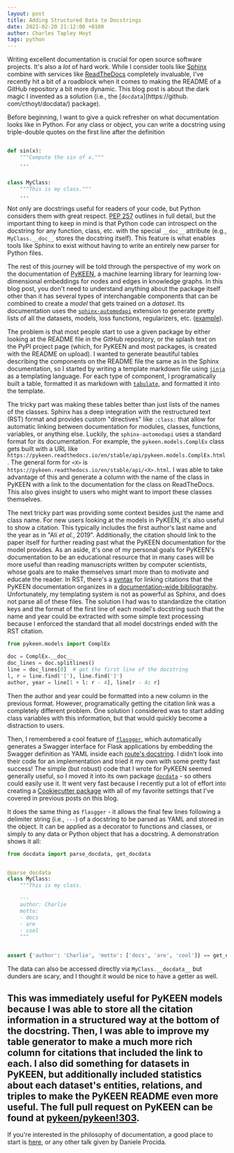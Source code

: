 ```yaml
---
layout: post
title: Adding Structured Data to Docstrings
date: 2021-02-20 21:12:00 +0100
author: Charles Tapley Hoyt
tags: python
---
```

Writing excellent documentation is crucial for open source software projects. It's also a *lot* of
hard work. While I consider tools like [Sphinx](https://www.sphinx-doc.org) combine with services
like [ReadTheDocs](https://readthedocs.org/) completely invaluable, I've recently hit a bit of a
roadblock when it comes to making the README of a GitHub repository a bit more dynamic. This blog
post is about the dark magic I invented as a solution (i.e., the [`docdata`](https://github.
com/cthoyt/docdata/) package).

Before beginning, I want to give a quick refresher on what documentation looks like in Python. For
any class or object, you can write a docstring using triple-double quotes on the first line after
the definition

```python

def sin(x):
    """Compute the sin of x."""
    ...


class MyClass:
    """This is my class."""
    ...
```

Not only are docstrings useful for readers of your code, but Python considers them with great
respect. [PEP 257](https://www.python.org/dev/peps/pep-0257) outlines in full detail, but the
important thing to keep in mind is that Python code can introspect on the docstring for any
function, class, etc. with the special `__doc__` attribute (e.g., `MyClass.__doc__` stores the
docstring itself). This feature is what enables tools like Sphinx to exist without having to write
an entirely new parser for Python files.

The rest of this journey will be told through the perspective of my work on the documentation of
[PyKEEN](https://github.com/pykeen/pykeen/), a machine learning library for learning low-dimensional
embeddings for nodes and edges in knowledge graphs. In this blog post, you don't need to understand
anything about the package itself other than it has several types of interchangable components that
can be combined to create a *model* that gets trained on a *dataset*. Its documentation uses the
[`sphinx-automodapi`](https://sphinx-automodapi.readthedocs.io) extension to generate pretty lists
of all the datasets, models, loss functions, regularizers, etc.
([example](https://pykeen.readthedocs.io/en/stable/reference/regularizers.html)).

The problem is that most people start to use a given package by either looking at the README file in
the GitHub repository, or the splash text on the PyPI project page (which, for PyKEEN and most
packages, is created with the README on upload). I wanted to generate beautiful tables describing
the components on the README file the same as in the Sphinx documentation, so I started by writing a
template markdown file using [`jinja`](https://jinja.palletsprojects.com) as a templating language.
For each type of component, I programatically built a table, formatted it as markdown
with [`tabulate`](https://pypi.org/project/tabulate/), and formatted it into the template.

The tricky part was making these tables better than just lists of the names of the classes. Sphinx
has a deep integration with the restructured text (RST) format and provides custom "directives"
like `:class:` that allow for automatic linking between documentation for modules, classes,
functions, variables, or anything else. Luckily, the
`sphinx-automodapi` uses a standard format for its documentation. For example,
the `pykeen.models.ComplEx` class gets built with a URL
like `https://pykeen.readthedocs.io/en/stable/api/pykeen.models.ComplEx.html`. The general form
for `<X>` is `https://pykeen.readthedocs.io/en/stable/api/<X>.html`. I was able to take advantage of
this and generate a column with the name of the class in PyKEEN with a link to the documentation for
the class on ReadTheDocs. This also gives insight to users who might want to import these classes
themselves.

The next tricky part was providing some context besides just the name and class name. For new users
looking at the models in PyKEEN, it's also useful to show a citation. This typically includes the
first author's last name and the year as in "Ali *et al.*, 2019". Additionally, the citation should
link to the paper itself for further reading past what the PyKEEN documentation for the model
provides. As an aside, it's one of my personal goals for PyKEEN's documentation to be an educational
resource that in many cases will be more useful than reading manuscripts written by computer
scientists, whose goals are to make themselves smart more than to motivate and educate the reader.
In RST, there's
a [syntax](https://docutils.sourceforge.io/docs/ref/rst/restructuredtext.html#citations) for linking
citations that the PyKEEN documentation organizes in
a [documentation-wide bibliography](https://pykeen.readthedocs.io/en/stable/references.html).
Unfortunately, my templating system is not as powerful as Sphinx, and does not parse all of these
files. The solution I had was to standardize the citation keys and the format of the first line of
each model's docstring such that the name and year could be extracted with some simple text
processing because I enforced the standard that all model docstrings ended with the RST citation.

```python
from pykeen.models import ComplEx

doc = ComplEx.__doc__
doc_lines = doc.splitlines()
line = doc_lines[0]  # get the first line of the docstring
l, r = line.find('['), line.find(']')
author, year = line[1 + l: r - 4], line[r - 4: r] 
```

Then the author and year could be formatted into a new column in the previous format. However,
programatically getting the citation link was a completely different problem. One solution I
considered was to start adding class variables with this information, but that would quickly become
a distraction to users.

Then, I remembered a cool feature of [`flasgger`](https://github.com/flasgger/flasgger/), which
automatically generates a Swagger interface for Flask applications by embedding the Swagger
definition as YAML inside
each [route's docstring](https://github.com/flasgger/flasgger/#using-docstrings-as-specification). I
didn't look into their code for an implementation and tried it my own with some pretty fast success!
The simple (but robust) code that I wrote for PyKEEN seemed generally useful, so I moved it into its
own package [`docdata`](https://github.com/cthoyt/docdata/) - so others could easily use it. It went
very fast because I recently put a lot of effort into creating
a [Cookiecutter package](https://github.com/cthoyt/cookiecutter-python-package)
with all of my favorite settings that I've covered in previous posts on this blog.

It does the same thing as `flasgger` - it allows the final few lines following a delimiter string
(i.e., `---`) of a docstring to be parsed as YAML and stored in the object. It can be applied as a
decorator to functions and classes, or simply to any data or Python object that has a docstring. A
demonstration shows it all:

```python
from docdata import parse_docdata, get_docdata


@parse_docdata
class MyClass:
    """This is my class.

    ---
    author: Charlie
    motto:
    - docs
    - are
    - cool
    """


assert {'author': 'Charlie', 'motto': ['docs', 'are', 'cool']} == get_docdata(MyClass)
```

The data can also be accessed directly via `MyClass.__docdata__` but dunders are scary, and I
thought it would be nice to have a getter as well.

This was immediately useful for PyKEEN models because I was able to store all the citation
information in a structured way at the bottom of the docstring. Then, I was able to improve my table
generator to make a much more rich column for citations that included the link to each. I also did
something for datasets in PyKEEN, but additionally included statistics about each dataset's
entities, relations, and triples to make the PyKEEN README even more useful. The full pull request
on PyKEEN can be found at [pykeen/pykeen!303](https://github.com/pykeen/pykeen/pull/303).
---
If you're interested in the philosophy of documentation, a good place to start is
[here](https://www.youtube.com/watch?v=azf6yzuJt54), or any other talk given by Daniele Procida.
